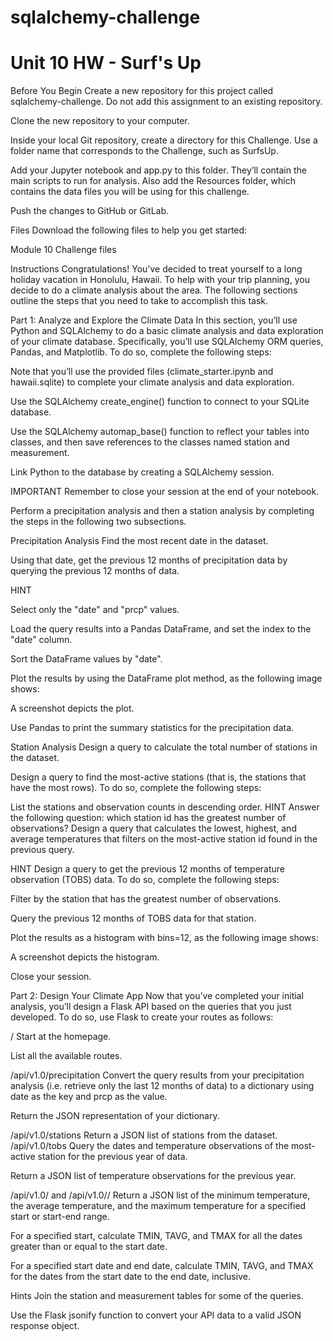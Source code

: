 # sqlalchemy-challenge

# Unit 10 HW - Surf's Up

Before You Begin
Create a new repository for this project called sqlalchemy-challenge. Do not add this assignment to an existing repository.

Clone the new repository to your computer.

Inside your local Git repository, create a directory for this Challenge. Use a folder name that corresponds to the Challenge, such as SurfsUp.

Add your Jupyter notebook and app.py to this folder. They’ll contain the main scripts to run for analysis. Also add the Resources folder, which contains the data files you will be using for this challenge.

Push the changes to GitHub or GitLab.

Files
Download the following files to help you get started:

Module 10 Challenge files

Instructions
Congratulations! You've decided to treat yourself to a long holiday vacation in Honolulu, Hawaii. To help with your trip planning, you decide to do a climate analysis about the area. The following sections outline the steps that you need to take to accomplish this task.

Part 1: Analyze and Explore the Climate Data
In this section, you’ll use Python and SQLAlchemy to do a basic climate analysis and data exploration of your climate database. Specifically, you’ll use SQLAlchemy ORM queries, Pandas, and Matplotlib. To do so, complete the following steps:

Note that you’ll use the provided files (climate_starter.ipynb and hawaii.sqlite) to complete your climate analysis and data exploration.

Use the SQLAlchemy create_engine() function to connect to your SQLite database.

Use the SQLAlchemy automap_base() function to reflect your tables into classes, and then save references to the classes named station and measurement.

Link Python to the database by creating a SQLAlchemy session.

IMPORTANT
Remember to close your session at the end of your notebook.

Perform a precipitation analysis and then a station analysis by completing the steps in the following two subsections.

Precipitation Analysis
Find the most recent date in the dataset.

Using that date, get the previous 12 months of precipitation data by querying the previous 12 months of data.

HINT

Select only the "date" and "prcp" values.

Load the query results into a Pandas DataFrame, and set the index to the "date" column.

Sort the DataFrame values by "date".

Plot the results by using the DataFrame plot method, as the following image shows:

A screenshot depicts the plot.

Use Pandas to print the summary statistics for the precipitation data.

Station Analysis
Design a query to calculate the total number of stations in the dataset.

Design a query to find the most-active stations (that is, the stations that have the most rows). To do so, complete the following steps:

List the stations and observation counts in descending order.
HINT
Answer the following question: which station id has the greatest number of observations?
Design a query that calculates the lowest, highest, and average temperatures that filters on the most-active station id found in the previous query.

HINT
Design a query to get the previous 12 months of temperature observation (TOBS) data. To do so, complete the following steps:

Filter by the station that has the greatest number of observations.

Query the previous 12 months of TOBS data for that station.

Plot the results as a histogram with bins=12, as the following image shows:

A screenshot depicts the histogram.

Close your session.

Part 2: Design Your Climate App
Now that you’ve completed your initial analysis, you’ll design a Flask API based on the queries that you just developed. To do so, use Flask to create your routes as follows:

/
Start at the homepage.

List all the available routes.

/api/v1.0/precipitation
Convert the query results from your precipitation analysis (i.e. retrieve only the last 12 months of data) to a dictionary using date as the key and prcp as the value.

Return the JSON representation of your dictionary.

/api/v1.0/stations
Return a JSON list of stations from the dataset.
/api/v1.0/tobs
Query the dates and temperature observations of the most-active station for the previous year of data.

Return a JSON list of temperature observations for the previous year.

/api/v1.0/<start> and /api/v1.0/<start>/<end>
Return a JSON list of the minimum temperature, the average temperature, and the maximum temperature for a specified start or start-end range.

For a specified start, calculate TMIN, TAVG, and TMAX for all the dates greater than or equal to the start date.

For a specified start date and end date, calculate TMIN, TAVG, and TMAX for the dates from the start date to the end date, inclusive.

Hints
Join the station and measurement tables for some of the queries.

Use the Flask jsonify function to convert your API data to a valid JSON response object.
